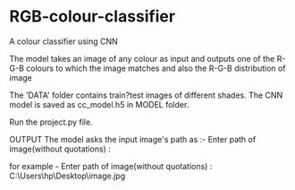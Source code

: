 # RGB-colour-classifier
A colour classifier using CNN

The model takes an image of any colour as input and outputs one of the R-G-B colours to which the image matches and also the R-G-B distribution of image

The 'DATA' folder contains train?test images of different shades.
The CNN model is saved as cc_model.h5 in MODEL folder.

Run the project.py file.

OUTPUT
The model asks the input image's path as :- Enter path of image(without quotations) : 

for example - Enter path of image(without quotations) : C:\Users\hp\Desktop\image.jpg
